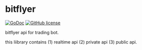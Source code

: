 # bitflyer

[![GoDoc](https://godoc.org/github.com/sodefrin/bitflyer?status.svg)](https://godoc.org/github.com/sodefrin/bitflyer)
[![GitHub license](https://img.shields.io/badge/license-MIT-blue.svg)](https://raw.githubusercontent.com/sodefrin/bitflyer/master/LICENSE)

bitflyer api for trading bot.

this liibrary contains (1) realtime api (2) private api (3) public api.
